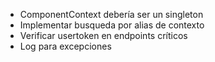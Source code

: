 - ComponentContext debería ser un singleton
- Implementar busqueda por alias de contexto
- Verificar usertoken en endpoints críticos 
- Log para excepciones